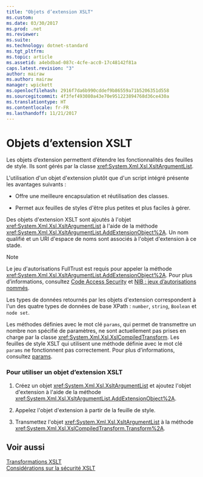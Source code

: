 ```yaml
---
title: "Objets d’extension XSLT"
ms.custom: 
ms.date: 03/30/2017
ms.prod: .net
ms.reviewer: 
ms.suite: 
ms.technology: dotnet-standard
ms.tgt_pltfrm: 
ms.topic: article
ms.assetid: a4ebdbad-087c-4cfe-acc0-17c48142f81a
caps.latest.revision: "3"
author: mairaw
ms.author: mairaw
manager: wpickett
ms.openlocfilehash: 2916f7da6b990cddef9b86559a71b5206351d558
ms.sourcegitcommit: 4f3fef493080a43e70e951223894768d36ce430a
ms.translationtype: HT
ms.contentlocale: fr-FR
ms.lasthandoff: 11/21/2017
---
```

# <a name="xslt-extension-objects"></a>Objets d’extension XSLT
Les objets d’extension permettent d’étendre les fonctionnalités des feuilles de style. Ils sont gérés par la classe <xref:System.Xml.Xsl.XsltArgumentList>.  
  
 L'utilisation d'un objet d'extension plutôt que d'un script intégré présente les avantages suivants :  
  
-   Offre une meilleure encapsulation et réutilisation des classes.  
  
-   Permet aux feuilles de styles d'être plus petites et plus faciles à gérer.  
  
 Des objets d'extension XSLT sont ajoutés à l'objet <xref:System.Xml.Xsl.XsltArgumentList> à l'aide de la méthode <xref:System.Xml.Xsl.XsltArgumentList.AddExtensionObject%2A>. Un nom qualifié et un URI d'espace de noms sont associés à l'objet d'extension à ce stade.  
  
> [!NOTE]
>  Le jeu d'autorisations FullTrust est requis pour appeler la méthode <xref:System.Xml.Xsl.XsltArgumentList.AddExtensionObject%2A>. Pour plus d’informations, consultez [Code Access Security](http://msdn.microsoft.com/en-us/23a20143-241d-4fe5-9d9f-3933fd594c03) et [NIB : jeux d’autorisations nommés](http://msdn.microsoft.com/en-us/08250d67-c99d-4ab0-8d2b-b0e12019f6e3).  
  
 Les types de données retournés par les objets d'extension correspondent à l'un des quatre types de données de base XPath : `number`, `string`, `Boolean` et `node set`.  
  
 Les méthodes définies avec le mot clé `params`, qui permet de transmettre un nombre non spécifié de paramètres, ne sont actuellement pas prises en charge par la classe <xref:System.Xml.Xsl.XslCompiledTransform>. Les feuilles de style XSLT qui utilisent une méthode définie avec le mot clé `params` ne fonctionnent pas correctement. Pour plus d’informations, consultez [params](~/docs/csharp/language-reference/keywords/params.md).  
  
### <a name="to-use-an-xslt-extension-object"></a>Pour utiliser un objet d’extension XSLT  
  
1.  Créez un objet <xref:System.Xml.Xsl.XsltArgumentList> et ajoutez l'objet d'extension à l'aide de la méthode <xref:System.Xml.Xsl.XsltArgumentList.AddExtensionObject%2A>.  
  
2.  Appelez l'objet d'extension à partir de la feuille de style.  
  
3.  Transmettez l'objet <xref:System.Xml.Xsl.XsltArgumentList> à la méthode <xref:System.Xml.Xsl.XslCompiledTransform.Transform%2A>.  
  
## <a name="see-also"></a>Voir aussi  
 [Transformations XSLT](../../../../docs/standard/data/xml/xslt-transformations.md)  
 [Considérations sur la sécurité XSLT](../../../../docs/standard/data/xml/xslt-security-considerations.md)
